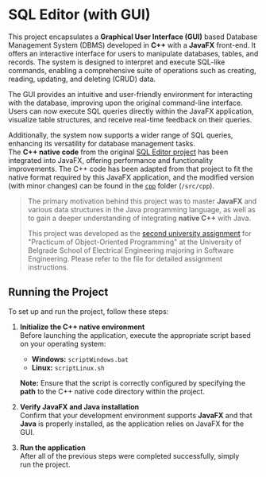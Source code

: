 # SQL Editor (with GUI)

This project encapsulates a **Graphical User Interface (GUI)** based Database Management System (DBMS) developed in **C++** with a **JavaFX** front-end. It offers an interactive interface for users to manipulate databases, tables, and records. The system is designed to interpret and execute SQL-like commands, enabling a comprehensive suite of operations such as creating, reading, updating, and deleting (CRUD) data.

The GUI provides an intuitive and user-friendly environment for interacting with the database, improving upon the original command-line interface. Users can now execute SQL queries directly within the JavaFX application, visualize table structures, and receive real-time feedback on their queries.

Additionally, the system now supports a wider range of SQL queries, enhancing its versatility for database management tasks.\
The **C++ native code** from the original [SQL Editor project](https://github.com/JovanMosurovic/SQL_Editor) has been integrated into JavaFX, offering performance and functionality improvements. The C++ code has been adapted from that project to fit the native format required by this JavaFX application, and the modified version (with minor changes) can be found in the [`cpp`](https://github.com/JovanMosurovic/SQL_Editor_with_GUI/tree/master/src/cpp) folder (`/src/cpp`).

> The primary motivation behind this project was to master **JavaFX** and various data structures in the Java programming language, as well as to gain a deeper understanding of integrating **native C++** with Java. 
>
> This project was developed as the [second university assignment](instructions.pdf) for "Practicum of Object-Oriented Programming" at the University of Belgrade School of Electrical Engineering majoring in Software Engineering. Please refer to the file for detailed assignment instructions.

## Running the Project

To set up and run the project, follow these steps:

1. **Initialize the C++ native environment**  
   Before launching the application, execute the appropriate script based on your operating system:  
   - **Windows:** `scriptWindows.bat`  
   - **Linux:** `scriptLinux.sh`  

   **Note:** Ensure that the script is correctly configured by specifying the **path** to the C++ native code directory within the project.

2. **Verify JavaFX and Java installation**  
   Confirm that your development environment supports **JavaFX** and that **Java** is properly installed, as the application relies on JavaFX for the GUI.

3. **Run the application**  
   After all of the previous steps were completed successfully, simply run the project.
